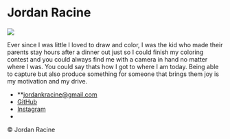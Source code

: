 # Jordan Racine

####

![](Logo.png)

Ever since I was little I loved to draw and color, I was the kid who made their parents stay hours after a dinner out just so I could finish my coloring contest and you could always find me with a camera in hand no matter where I was. You could say thats how I got to where I am today. Being able to capture but also produce something for someone that brings them joy is my motivation and my drive.



- **[jordankracine@gmail.com](mailto:jordankracine@gmail.com)
- [GitHub](https://github.com/jordanracine)
- [Instagram](www.instagram.com/jordanracine)
-

© Jordan Racine
